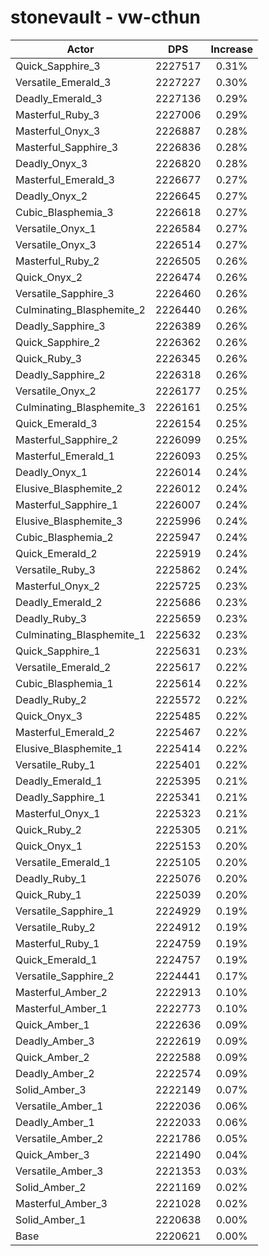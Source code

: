 # stonevault - vw-cthun
| Actor | DPS | Increase |
|---|:---:|:---:|
|Quick_Sapphire_3|2227517|0.31%|
|Versatile_Emerald_3|2227227|0.30%|
|Deadly_Emerald_3|2227136|0.29%|
|Masterful_Ruby_3|2227006|0.29%|
|Masterful_Onyx_3|2226887|0.28%|
|Masterful_Sapphire_3|2226836|0.28%|
|Deadly_Onyx_3|2226820|0.28%|
|Masterful_Emerald_3|2226677|0.27%|
|Deadly_Onyx_2|2226645|0.27%|
|Cubic_Blasphemia_3|2226618|0.27%|
|Versatile_Onyx_1|2226584|0.27%|
|Versatile_Onyx_3|2226514|0.27%|
|Masterful_Ruby_2|2226505|0.26%|
|Quick_Onyx_2|2226474|0.26%|
|Versatile_Sapphire_3|2226460|0.26%|
|Culminating_Blasphemite_2|2226440|0.26%|
|Deadly_Sapphire_3|2226389|0.26%|
|Quick_Sapphire_2|2226362|0.26%|
|Quick_Ruby_3|2226345|0.26%|
|Deadly_Sapphire_2|2226318|0.26%|
|Versatile_Onyx_2|2226177|0.25%|
|Culminating_Blasphemite_3|2226161|0.25%|
|Quick_Emerald_3|2226154|0.25%|
|Masterful_Sapphire_2|2226099|0.25%|
|Masterful_Emerald_1|2226093|0.25%|
|Deadly_Onyx_1|2226014|0.24%|
|Elusive_Blasphemite_2|2226012|0.24%|
|Masterful_Sapphire_1|2226007|0.24%|
|Elusive_Blasphemite_3|2225996|0.24%|
|Cubic_Blasphemia_2|2225947|0.24%|
|Quick_Emerald_2|2225919|0.24%|
|Versatile_Ruby_3|2225862|0.24%|
|Masterful_Onyx_2|2225725|0.23%|
|Deadly_Emerald_2|2225686|0.23%|
|Deadly_Ruby_3|2225659|0.23%|
|Culminating_Blasphemite_1|2225632|0.23%|
|Quick_Sapphire_1|2225631|0.23%|
|Versatile_Emerald_2|2225617|0.22%|
|Cubic_Blasphemia_1|2225614|0.22%|
|Deadly_Ruby_2|2225572|0.22%|
|Quick_Onyx_3|2225485|0.22%|
|Masterful_Emerald_2|2225467|0.22%|
|Elusive_Blasphemite_1|2225414|0.22%|
|Versatile_Ruby_1|2225401|0.22%|
|Deadly_Emerald_1|2225395|0.21%|
|Deadly_Sapphire_1|2225341|0.21%|
|Masterful_Onyx_1|2225323|0.21%|
|Quick_Ruby_2|2225305|0.21%|
|Quick_Onyx_1|2225153|0.20%|
|Versatile_Emerald_1|2225105|0.20%|
|Deadly_Ruby_1|2225076|0.20%|
|Quick_Ruby_1|2225039|0.20%|
|Versatile_Sapphire_1|2224929|0.19%|
|Versatile_Ruby_2|2224912|0.19%|
|Masterful_Ruby_1|2224759|0.19%|
|Quick_Emerald_1|2224757|0.19%|
|Versatile_Sapphire_2|2224441|0.17%|
|Masterful_Amber_2|2222913|0.10%|
|Masterful_Amber_1|2222773|0.10%|
|Quick_Amber_1|2222636|0.09%|
|Deadly_Amber_3|2222619|0.09%|
|Quick_Amber_2|2222588|0.09%|
|Deadly_Amber_2|2222574|0.09%|
|Solid_Amber_3|2222149|0.07%|
|Versatile_Amber_1|2222036|0.06%|
|Deadly_Amber_1|2222033|0.06%|
|Versatile_Amber_2|2221786|0.05%|
|Quick_Amber_3|2221490|0.04%|
|Versatile_Amber_3|2221353|0.03%|
|Solid_Amber_2|2221169|0.02%|
|Masterful_Amber_3|2221028|0.02%|
|Solid_Amber_1|2220638|0.00%|
|Base|2220621|0.00%|
